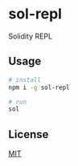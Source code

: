 # sol-repl

Solidity REPL

## Usage

```sh
# install
npm i -g sol-repl

# run
sol
```

## License

[MIT](./LICENSE)
